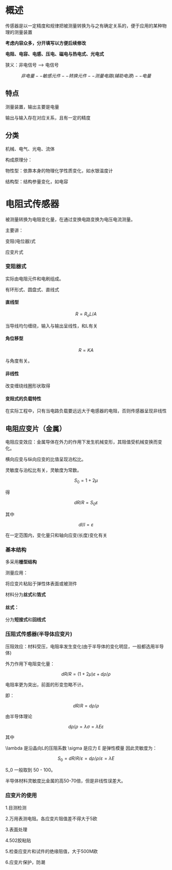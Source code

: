 # 概述
传感器是以一定精度和规律把被测量转换为与之有确定关系的，便于应用的某种物理的测量装置

**考虑内容众多，分开填写以方便后续修改**

**电阻、电容、电感、压电、磁电与热电式、光电式**

狭义：非电信号 --> 电信号

$$
非电量--敏感元件 -- 转换元件  -- 测量电路(辅助电源) -- 电量
$$
                           
## 特点
测量装置，输出主要是电量

输出与输入存在对应关系，且有一定的精度

## 分类
机械、电气、光电、流体

构成原理分：

物性型：依靠本身的物理化学性质变化，如水银温度计

结构型：结构参量变化，如电容

# 电阻式传感器

被测量转换为电阻变化量，在通过变换电路变换为电压电流测量。

主要讲：

变阻(电位器)式

应变片式

### 变阻器式

实际由电阻元件和电刷组成。

有环形式、圆盘式、直线式

#### 直线型

$$ R = R_oL/A $$

当导线均匀缠绕，输入与输出呈线性，和L有关

#### 角位移型

$$
R = KA
$$

与角度有关。

#### 非线性
改变缠绕线圈形状取得

#### 变阻式的负载特性

在实际工程中，只有当电路负载要远远大于电感器的电阻，否则传感器呈现非线性

## 电阻应变片（金属）

电阻应变效应：金属导体在外力的作用下发生机械变形，其阻值受机械变换而变化。

横向应变与纵向应变的比值呈现泊松比。

灵敏度与泊松比有关，灵敏度为常数。

$$
S_0 = 1+2μ
$$

得

$$ dR/R = S_0\varepsilon $$

其中

$$ dl/l = \varepsilon $$

在一定范围内，变化量只和轴向应变(长度)变化有关

### 基本结构

多采用**栅型结构**

测量应用：

将应变片粘贴于弹性体表面或被测件

材料分为**丝式**和**箔式**

#### 丝式：
分为**短接式**和**回线式**

### 压阻式传感器(半导体应变片)

压阻效应：材料受压，电阻率发生变化(由于半导体的变化明显，一般都选用半导体)

外力作用下电阻变化量：

$$ dR/R = (1+2\mu)\varepsilon + d\rho/\rho $$

电阻率更为突出，前面的形变忽略不计。

即：

$$ dR/R = d\rho/\rho $$

由半导体理论

$$ d\rho/\rho = \lambda\sigma = \lambda E\varepsilon $$

其中

\lambda 是沿晶向L的压阻系数
\sigma 是应力
E 是弹性模量
因此灵敏度为：

$$ S_0 = dR/R/\varepsilon = d\rho/\rho/\varepsilon =  \lambda E $$

S_0 一般取到 50 - 100。

半导体材料灵敏度比金属的高50-70倍，但是非线性误差大。

### 应变片的使用

1.目测检测

2.万用表测电阻。各应变片阻值差不得大于5欧

3.表面处理

4.502胶粘贴

5.检查应变片和试件的绝缘阻值，大于500M欧

6.应变片保护，防潮
